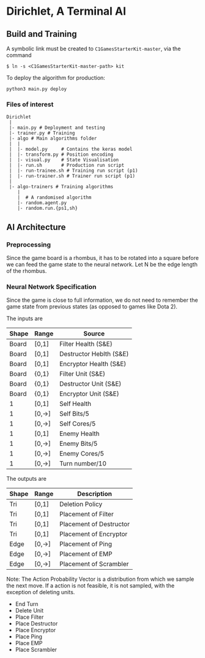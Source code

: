 # Dirichlet, A Terminal AI

## Build and Training

A symbolic link must be created to `C1GamesStarterKit-master`, via the
command
```
$ ln -s <C1GamesStarterKit-master-path> kit
```

To deploy the algorithm for production:
```
python3 main.py deploy
```

### Files of interest

```
Dirichlet
 |
 |- main.py # Deployment and testing
 |- trainer.py # Training
 |- algo # Main algorithms folder
 |  |
 |  |- model.py     # Contains the keras model
 |  |- transform.py # Position encoding
 |  |- visual.py    # State Visualisation
 |  |- run.sh       # Production run script
 |  |- run-trainee.sh # Training run script (p1)
 |  |- run-trainer.sh # Trainer run script (p1)
 |
 |- algo-trainers # Training algorithms
    |
    |  # A randomised algorithm
    |- random.agent.py
    |- random.run.{ps1,sh}
```


## AI Architecture

### Preprocessing

Since the game board is a rhombus, it has to be rotated into a square before we
can feed the game state to the neural network. Let N be the edge length of the
rhombus. 

### Neural Network Specification

Since the game is close to full information, we do not need to remember
the game state from previous states (as opposed to games like Dota 2).

The inputs are

| Shape   | Range   | Source                    |
| ------- | ------- | ------------------------- |
| Board   | [0,1]   | Filter Health (S&E)       |
| Board   | [0,1]   | Destructor Heblth (S&E)   |
| Board   | [0,1]   | Encryptor Health (S&E)    |
| Board   | {0,1}   | Filter Unit (S&E)         |
| Board   | {0,1}   | Destructor Unit (S&E)     |
| Board   | {0,1}   | Encryptor Unit (S&E)      |
| 1       | [0,1]   | Self Health               |
| 1       | [0,->]  | Self Bits/5               |
| 1       | [0,->]  | Self Cores/5              |
| 1       | [0,1]   | Enemy Health              |
| 1       | [0,->]  | Enemy Bits/5              |
| 1       | [0,->]  | Enemy Cores/5             |
| 1       | [0,->]  | Turn number/10            |

The outputs are

| Shape   | Range  | Description                    |
| ------- | ------ | ------------------------------ |
| Tri     | [0,1]  | Deletion Policy                |
| Tri     | [0,1]  | Placement of Filter            |
| Tri     | [0,1]  | Placement of Destructor        |
| Tri     | [0,1]  | Placement of Encryptor         |
| Edge    | [0,->]  | Placement of Ping              |
| Edge    | [0,->]  | Placement of EMP               |
| Edge    | [0,->]  | Placement of Scrambler         |

Note: The Action Probability Vector is a distribution from which we sample the
next move. If a action is not feasible, it is not sampled, with the exception
of deleting units.
* End Turn
* Delete Unit
* Place Filter
* Place Destructor
* Place Encryptor
* Place Ping
* Place EMP
* Place Scrambler



